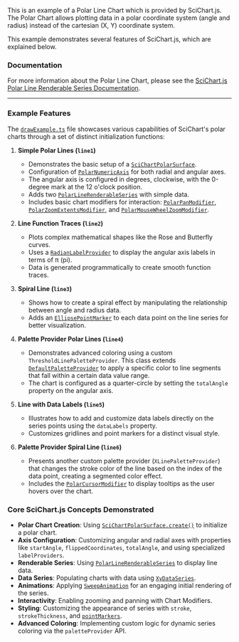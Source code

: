This is an example of a Polar Line Chart which is provided by SciChart.js. The Polar Chart allows plotting data in a polar coordinate system (angle and radius) instead of the cartesian (X, Y) coordinate system.

This example demonstrates several features of SciChart.js, which are explained below.

### Documentation

For more information about the Polar Line Chart, please see the [SciChart.js Polar Line Renderable Series Documentation](https://scichart.com/documentation/js/v4/2d-charts/chart-types/polar-line-renderable-series/).

---

### Example Features

The [`drawExample.ts`](src/components/Examples/Charts2D/PolarCharts/PolarLineChart/drawExample.ts:1) file showcases various capabilities of SciChart's polar charts through a set of distinct initialization functions:

1.  **Simple Polar Lines (`line1`)**

    -   Demonstrates the basic setup of a [`SciChartPolarSurface`](src/components/Examples/Charts2D/PolarCharts/PolarLineChart/drawExample.ts:66).
    -   Configuration of [`PolarNumericAxis`](src/components/Examples/Charts2D/PolarCharts/PolarLineChart/drawExample.ts:72) for both radial and angular axes.
    -   The angular axis is configured in degrees, clockwise, with the 0-degree mark at the 12 o'clock position.
    -   Adds two [`PolarLineRenderableSeries`](src/components/Examples/Charts2D/PolarCharts/PolarLineChart/drawExample.ts:101) with simple data.
    -   Includes basic chart modifiers for interaction: [`PolarPanModifier`](src/components/Examples/Charts2D/PolarCharts/PolarLineChart/drawExample.ts:126), [`PolarZoomExtentsModifier`](src/components/Examples/Charts2D/PolarCharts/PolarLineChart/drawExample.ts:127), and [`PolarMouseWheelZoomModifier`](src/components/Examples/Charts2D/PolarCharts/PolarLineChart/drawExample.ts:128).

2.  **Line Function Traces (`line2`)**

    -   Plots complex mathematical shapes like the Rose and Butterfly curves.
    -   Uses a [`RadianLabelProvider`](src/components/Examples/Charts2D/PolarCharts/PolarLineChart/drawExample.ts:153) to display the angular axis labels in terms of π (pi).
    -   Data is generated programmatically to create smooth function traces.

3.  **Spiral Line (`line3`)**

    -   Shows how to create a spiral effect by manipulating the relationship between angle and radius data.
    -   Adds an [`EllipsePointMarker`](src/components/Examples/Charts2D/PolarCharts/PolarLineChart/drawExample.ts:271) to each data point on the line series for better visualization.

4.  **Palette Provider Polar Lines (`line4`)**

    -   Demonstrates advanced coloring using a custom `ThresholdLinePaletteProvider`. This class extends [`DefaultPaletteProvider`](src/components/Examples/Charts2D/PolarCharts/PolarLineChart/drawExample.ts:332) to apply a specific color to line segments that fall within a certain data value range.
    -   The chart is configured as a quarter-circle by setting the `totalAngle` property on the angular axis.

5.  **Line with Data Labels (`line5`)**

    -   Illustrates how to add and customize data labels directly on the series points using the `dataLabels` property.
    -   Customizes gridlines and point markers for a distinct visual style.

6.  **Palette Provider Spiral Line (`line6`)**
    -   Presents another custom palette provider (`XLinePaletteProvider`) that changes the stroke color of the line based on the index of the data point, creating a segmented color effect.
    -   Includes the [`PolarCursorModifier`](src/components/Examples/Charts2D/PolarCharts/PolarLineChart/drawExample.ts:539) to display tooltips as the user hovers over the chart.

### Core SciChart.js Concepts Demonstrated

-   **Polar Chart Creation**: Using [`SciChartPolarSurface.create()`](src/components/Examples/Charts2D/PolarCharts/PolarLineChart/drawExample.ts:66) to initialize a polar chart.
-   **Axis Configuration**: Customizing angular and radial axes with properties like `startAngle`, `flippedCoordinates`, `totalAngle`, and using specialized `labelProviders`.
-   **Renderable Series**: Using [`PolarLineRenderableSeries`](src/components/Examples/Charts2D/PolarCharts/PolarLineChart/drawExample.ts:101) to display line data.
-   **Data Series**: Populating charts with data using [`XyDataSeries`](src/components/Examples/Charts2D/PolarCharts/PolarLineChart/drawExample.ts:102).
-   **Animations**: Applying [`SweepAnimation`](src/components/Examples/Charts2D/PolarCharts/PolarLineChart/drawExample.ts:108) for an engaging initial rendering of the series.
-   **Interactivity**: Enabling zooming and panning with Chart Modifiers.
-   **Styling**: Customizing the appearance of series with `stroke`, `strokeThickness`, and [`pointMarkers`](src/components/Examples/Charts2D/PolarCharts/PolarLineChart/drawExample.ts:271).
-   **Advanced Coloring**: Implementing custom logic for dynamic series coloring via the `paletteProvider` API.

